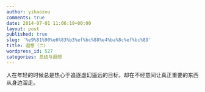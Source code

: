 ```yaml
---
author: yihaozou
comments: true
date: 2014-07-01 11:06:19+00:00
layout: post
published: true
slug: '%e9%81%90%e6%83%b3%ef%bc%88%e4%ba%8c%ef%bc%89'
title: 遐想（二）
wordpress_id: 527
categories: 总结与遐想
---
```


人在年轻的时候总是热心于追逐虚幻遥远的目标，却在不经意间让真正重要的东西从身边溜走。
